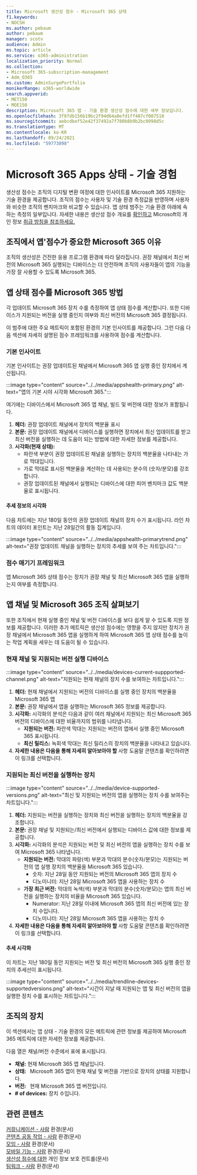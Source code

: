 ```yaml
---
title: Microsoft 생산성 점수 - Microsoft 365 상태
f1.keywords:
- NOCSH
ms.author: pebaum
author: pebaum
manager: scotv
audience: Admin
ms.topic: article
ms.service: o365-administration
localization_priority: Normal
ms.collection:
- Microsoft 365-subscription-management
- Adm_O365
ms.custom: AdminSurgePortfolio
monikerRange: o365-worldwide
search.appverid:
- MET150
- MOE150
description: Microsoft 365 앱 - 기술 환경 생산성 점수에 대한 세부 정보입니다.
ms.openlocfilehash: 3f8fdb156b19bc2f94d64a0efd1ff407cf007510
ms.sourcegitcommit: aebcdbef52e42f37492a7f780b8b9b2bc0998d5c
ms.translationtype: MT
ms.contentlocale: ko-KR
ms.lasthandoff: 09/24/2021
ms.locfileid: "59773898"
---
```

# <a name="microsoft-365-apps-health--technology-experiences"></a>Microsoft 365 Apps 상태 - 기술 경험

생산성 점수는 조직의 디지털 변환 여정에 대한 인사이트를 Microsoft 365 지원하는 기술 환경을 제공합니다. 조직의 점수는 사용자 및 기술 환경 측정값을 반영하며 사용자와 비슷한 조직의 벤치마크와 비교할 수 있습니다. 앱 상태 범주는 기술 환경 아래에 속하는 측정의 일부입니다. 자세한 내용은 생산성 점수 개요를 [확인하고](productivity-score.md) Microsoft의 개인 정보 [취급 방침을 참조하세요.](https://privacy.microsoft.com/privacystatement)

## <a name="why-your-organization39s-microsoft-365-apps-health-score-matters"></a>조직에서 앱&#39;점수가 중요한 Microsoft 365 이유

조직의 생산성은 건전한 응용 프로그램 환경에 따라 달라집니다. 권장 채널에서 최신 버전의 Microsoft 365 실행되는 디바이스는 더 안전하며 조직의 사용자들이 앱의 기능을 가장 잘 사용할 수 있도록 Microsoft 365.

## <a name="how-we-calculate-the-microsoft-365-apps-health-score"></a>앱 상태 점수를 Microsoft 365 방법

각 업데이트 Microsoft 365 장치 수를 측정하여 앱 상태 점수를 계산합니다. 또한 디바이스가 지원되는 버전을 실행 중인지 여부와 최신 버전의 Microsoft 365 결정됩니다.

이 범주에 대한 주요 메트릭이 포함된 환경의 기본 인사이트를 제공합니다. 그런 다음 다음 섹션에 자세히 설명된 점수 프레임워크를 사용하여 점수를 계산합니다.

### <a name="primary-insight"></a>기본 인사이트

기본 인사이트는 권장 업데이트된 채널에서 Microsoft 365 앱 실행 중인 장치에서 계산됩니다.

:::image type="content" source="../../media/appshealth-primary.png" alt-text="앱의 기본 시야 시각화 Microsoft 365.":::

여기에는 디바이스에서 Microsoft 365 앱 채널, 빌드 및 버전에 대한 정보가 포함됩니다.

1. **헤더:**  권장 업데이트 채널에서 장치의 백분율 표시
1. **본문:**  권장 업데이트 채널에서 디바이스를 실행하면 장치에서 최신 업데이트를 받고 최신 버전을 실행하는 데 도움이 되는 방법에 대한 자세한 정보를 제공합니다.
1. **시각화(현재 상태):**
    - 파란색 부분이 권장 업데이트된 채널을 실행하는 장치의 백분율을 나타내는 가로 막대입니다.
    - 가로 막대로 표시된 백분율을 계산하는 데 사용되는 분수의 (숫자/분모)를 강조합니다.
    - 권장 업데이트된 채널에서 실행되는 디바이스에 대한 피어 벤치마크 값도 백분율로 표시됩니다.

#### <a name="trend-visualization-of-the-primary-insight"></a>추세 정보의 시각화

다음 차트에는 지난 180일 동안의 권장 업데이트 채널의 장치 수가 표시됩니다. 라인 차트의 데이터 포인트는 지난 28일간의 활동 집계입니다.

:::image type="content" source="../../media/appshealth-primarytrend.png" alt-text="권장 업데이트 채널을 실행하는 장치의 추세를 보여 주는 차트입니다.":::

### <a name="scoring-framework"></a>점수 매기기 프레임워크

앱 Microsoft 365 상태 점수는 장치가 권장 채널 및 최신 Microsoft 365 앱을 실행하는지 여부를 측정합니다.

## <a name="explore-your-organization-microsoft-365-app-channels-and-versions"></a>앱 채널 및 Microsoft 365 조직 살펴보기

또한 조직에서 현재 실행 중인 채널 및 버전 디바이스를 보다 쉽게 알 수 있도록 지원 정보를 제공합니다. 이러한 추가 메트릭은 생산성 점수에는 영향을 주지 않지만 장치가 권장 채널에서 Microsoft 365 앱을 실행하게 하여 Microsoft 365 앱 상태 점수를 높이는 작업 계획을 세우는 데 도움이 될 수 있습니다.

### <a name="devices-on-current-channel-and-running-supported-versions"></a>현재 채널 및 지원되는 버전 실행 디바이스

:::image type="content" source="../../media/devices-current-suppported-channel.png" alt-text="지원되는 현재 채널의 장치 수를 보여하는 차트입니다.":::

1. **헤더:**  현재 채널에서 지원되는 버전의 디바이스를 실행 중인 장치의 백분율을 Microsoft 365 앱
1. **본문:**  권장 채널에서 앱을 실행하는 Microsoft 365 정보를 제공합니다.
1. **시각화:**  시각화의 분석은 다음과 같이 여러 채널에서 지원되는 최신 Microsoft 365 버전의 디바이스에 대한 비율까지의 범위를 나타냅니다.
    - **지원되는 버전:** 파란색 막대는 지원되는 버전의 앱에서 실행 중인 Microsoft 365 표시됩니다.
    - **최신 릴리스:** 녹회색 막대는 최신 릴리스의 장치의 백분율을 나타내고 있습니다.
1. **자세한 내용은 다음을 통해 자세히 알아보아야 할**   사항   도움말 콘텐츠를 확인하려면 이 링크를 선택합니다.

### <a name="devices-running-latest-and-supported-versions"></a>지원되는 최신 버전을 실행하는 장치

:::image type="content" source="../../media/device-supported-versions.png" alt-text="최신 및 지원되는 버전의 앱을 실행하는 장치 수를 보여주는 차트입니다.":::

1. **헤더:**  지원되는 버전을 실행하는 장치와 최신 버전을 실행하는 장치의 백분율을 강조합니다.
1. **본문:**  권장 채널 및 지원되는/최신 버전에서 실행되는 디바이스 값에 대한 정보를 제공합니다.
1. **시각화:** 시각화의 분석은 지원되는 버전 및 최신 버전의 앱을 실행하는 장치 수를 보여 Microsoft 365 나타냅니다.
    - **지원되는 버전:** 막대의 파랑(색) 부분과 막대의 분수(숫자/분모)는 지원되는 버전의 앱 실행 장치의 백분율을 Microsoft 365 있습니다.
        - 숫자: 지난 28일 동안 지원되는 버전의 Microsoft 365 앱의 장치 수
        - 디노미니터: 지난 28일 Microsoft 365 앱을 사용하는 장치 수
    - **가장 최근 버전:** 막대의 녹색(색) 부분과 막대의 분수(숫자/분모)는 앱의 최신 버전을 실행하는 장치의 비율을 Microsoft 365 있습니다.
        - Numerator: 지난 28일 이내에 Microsoft 365 앱의 최신 버전에 있는 장치 수입니다.
        - 디노미니터: 지난 28일 Microsoft 365 앱을 사용하는 장치 수
1. **자세한 내용은 다음을 통해 자세히 알아보아야 할**   사항   도움말 콘텐츠를 확인하려면 이 링크를 선택합니다.

#### <a name="trend-visualization-of-the-devices"></a>추세 시각화

이 차트는 지난 180일 동안 지원되는 버전 및 최신 버전의 Microsoft 365 실행 중인 장치의 추세선이 표시됩니다.

:::image type="content" source="../../media/trendline-devices-supportedversions.png" alt-text="시간이 지날 때 지원되는 앱 및 최신 버전의 앱을 실행한 장치 수를 표시하는 차트입니다.":::

## <a name="devices-in-your-organization"></a>조직의 장치

이 섹션에서는 앱 상태 - 기술 환경의 모든 메트릭에 관련 정보를 제공하여 Microsoft 365 메트릭에 대한 자세한 정보를 제공합니다.

다음 열은 채널/버전 수준에서 표에 표시됩니다.

- **채널:** 현재 Microsoft 365 앱 채널입니다.
- **상태:**   Microsoft 365 앱이 현재 채널 및 버전을 기반으로 장치의 상태를 지원합니다.
- **버전:**   현재 Microsoft 365 앱 버전입니다.
- **# of devices:**  장치 수입니다.

## <a name="related-content"></a>관련 콘텐츠

[커뮤니케이션 - 사람](communication.md) 환경(문서)\
[콘텐츠 공동 작업 - 사람](content-collaboration.md) 환경(문서)\
[모임 - 사람](meetings.md) 환경(문서)\
[모바일 기능 - 사람](mobility.md) 환경(문서)\
[생산성 점수에 대한](privacy.md) 개인 정보 보호 컨트롤(문서)\
[팀워크 - 사람](teamwork.md) 환경(문서)
